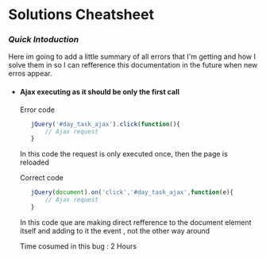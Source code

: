 # Solutions Cheatsheet

###  *Quick Intoduction*

Here im going to add a little summary of all errors that I'm getting and how I
solve them in so I can refference this documentation in the future when new 
erros appear.

* #### Ajax executing as it should be only the first call

    Error code 

    ```js
       jQuery('#day_task_ajax').click(function(){
           // Ajax request
       }
    ```
    In this code the request is only executed once, then the page is reloaded

    Correct code 

    ```js
       jQuery(document).on('click','#day_task_ajax',function(e){
           // Ajax request
       }
    ```

    In this code que are making direct refference to the document element itself 
    and adding to it the event , not the other way around

    Time cosumed in this bug : 2 Hours 




